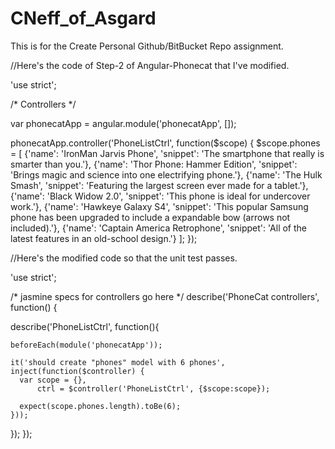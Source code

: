 CNeff_of_Asgard
===============

This is for the Create Personal Github/BitBucket Repo assignment.

//Here's the code of Step-2 of Angular-Phonecat that I've modified.

'use strict';

/* Controllers */

var phonecatApp = angular.module('phonecatApp', []);

phonecatApp.controller('PhoneListCtrl', function($scope) {
  $scope.phones = [
    {'name': 'IronMan Jarvis Phone',
     'snippet': 'The smartphone that really is smarter than you.'},
    {'name': 'Thor Phone: Hammer Edition',
     'snippet': 'Brings magic and science into one electrifying phone.'},
    {'name': 'The Hulk Smash',
     'snippet': 'Featuring the largest screen ever made for a tablet.'},
    {'name': 'Black Widow 2.0',
     'snippet': 'This phone is ideal for undercover work.'},
    {'name': 'Hawkeye Galaxy S4',
     'snippet': 'This popular Samsung phone has been upgraded to include a expandable bow (arrows not included).'},
    {'name': 'Captain America Retrophone',
     'snippet': 'All of the latest features in an old-school design.'}
  ];
});

//Here's the modified code so that the unit test passes.

'use strict';

/* jasmine specs for controllers go here */
describe('PhoneCat controllers', function() {

  describe('PhoneListCtrl', function(){

    beforeEach(module('phonecatApp'));

    it('should create "phones" model with 6 phones', inject(function($controller) {
      var scope = {},
          ctrl = $controller('PhoneListCtrl', {$scope:scope});

      expect(scope.phones.length).toBe(6);
    }));

  });
});

